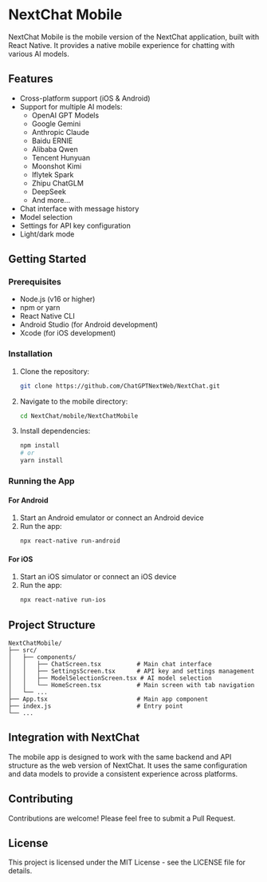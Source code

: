 # NextChat Mobile

NextChat Mobile is the mobile version of the NextChat application, built with React Native. It provides a native mobile experience for chatting with various AI models.

## Features

- Cross-platform support (iOS & Android)
- Support for multiple AI models:
  - OpenAI GPT Models
  - Google Gemini
  - Anthropic Claude
  - Baidu ERNIE
  - Alibaba Qwen
  - Tencent Hunyuan
  - Moonshot Kimi
  - Iflytek Spark
  - Zhipu ChatGLM
  - DeepSeek
  - And more...
- Chat interface with message history
- Model selection
- Settings for API key configuration
- Light/dark mode

## Getting Started

### Prerequisites

- Node.js (v16 or higher)
- npm or yarn
- React Native CLI
- Android Studio (for Android development)
- Xcode (for iOS development)

### Installation

1. Clone the repository:
   ```bash
   git clone https://github.com/ChatGPTNextWeb/NextChat.git
   ```

2. Navigate to the mobile directory:
   ```bash
   cd NextChat/mobile/NextChatMobile
   ```

3. Install dependencies:
   ```bash
   npm install
   # or
   yarn install
   ```

### Running the App

#### For Android

1. Start an Android emulator or connect an Android device
2. Run the app:
   ```bash
   npx react-native run-android
   ```

#### For iOS

1. Start an iOS simulator or connect an iOS device
2. Run the app:
   ```bash
   npx react-native run-ios
   ```

## Project Structure

```
NextChatMobile/
├── src/
│   ├── components/
│   │   ├── ChatScreen.tsx          # Main chat interface
│   │   ├── SettingsScreen.tsx      # API key and settings management
│   │   ├── ModelSelectionScreen.tsx # AI model selection
│   │   └── HomeScreen.tsx          # Main screen with tab navigation
│   └── ...
├── App.tsx                         # Main app component
├── index.js                        # Entry point
└── ...
```

## Integration with NextChat

The mobile app is designed to work with the same backend and API structure as the web version of NextChat. It uses the same configuration and data models to provide a consistent experience across platforms.

## Contributing

Contributions are welcome! Please feel free to submit a Pull Request.

## License

This project is licensed under the MIT License - see the LICENSE file for details.